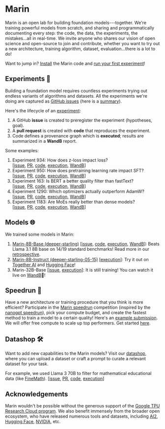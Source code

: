 # Marin

Marin is an open lab for building foundation models---together.
We're training powerful models from scratch, and sharing and programmatically documenting every step:
the code, the data, the experiments, the mistakes...all in real-time.
We invite anyone who shares our vision of open science and open-source to join and contribute,
whether you want to try out a new architecture, training algorithm, dataset,
evaluation...there is a lot to do!

Want to jump in?  [Install](https://marin.readthedocs.io/en/latest/tutorials/installation/) the Marin code and
[run your first experiment](https://marin.readthedocs.io/en/latest/tutorials/first-experiment/)!

## Experiments 🧪

Building a foundation model requires countless experiments trying out endless variants of algorithms and datasets.
All the experiments we're doing are captured as [GitHub issues](https://github.com/marin-community/marin/issues?q=is%3Aissue%20label%3Aexperiment) (here is a [summary](https://marin.readthedocs.io/en/latest/reports/)).

Here's the lifecycle of an [experiment](https://marin.readthedocs.io/en/latest/explanations/experiments/):
1. A GitHub **issue** is created to preregister the experiment (hypotheses, goal).
2. A **pull request** is created with **code** that reproduces the experiment.
3. Code defines a provenance graph which is **executed**; results are summarized in a **WandB** report.

Some examples:
1. Experiment 934: How does z-loss impact loss?<br>
   [[issue](https://github.com/marin-community/marin/issues/935),
    [PR](https://github.com/marin-community/marin/pull/941),
    [code](https://github.com/marin-community/marin/blob/main/experiments/exp934_zloss.py),
    [execution](https://marin.community/data-browser/experiment?path=gs%3A%2F%2Fmarin-us-central2%2Fexperiments%2Fexp934_zloss-68c8ed.json),
    [WandB](https://wandb.ai/marin-community/marin/reports/ZLoss-vs-Not-1-4B--VmlldzoxMjEzMzA1NA)]
2. Experiment 950: How does pretraining learning rate impact SFT?<br>
   [[issue](https://github.com/marin-community/marin/issues/950),
    [PR](https://github.com/marin-community/marin/pull/952),
    [code](https://github.com/marin-community/marin/blob/main/experiments/exp950_sft_amenability.py),
    [execution](https://marin.community/data-browser/experiment?path=gs%3A%2F%2Fmarin-us-central2%2Fexperiments%2Fexp950_sft_amenability-050465.json),
    [WandB](https://wandb.ai/marin-community/marin/reports/How-does-Learning-Rate-Schedule-Impact-SFT---VmlldzoxMjgyNDkyOQ)]
3. Experiment 163: Is BERT a better quality filter than fastText?<br>
   [[issue](https://github.com/marin-community/marin/issues/163),
    [PR](https://github.com/marin-community/marin/pull/1298),
    [code](https://github.com/marin-community/marin/blob/main/experiments/exp163_bert.py),
    [execution](https://marin.community/data-browser/experiment/?path=gs%3A//marin-us-central2/experiments/exp163_bert-d29862.json),
    [WandB](https://wandb.ai/marin-community/marin/reports/Experiment-163-Fasttext-vs-BERT--VmlldzoxMjgyOTk0OQ)]
4. Experiment 1290: Which optimizers actually outperform AdamW?<br>
   [[issue](https://github.com/marin-community/marin/issues/1290),
    [PR](https://github.com/marin-community/marin/pull/1293),
    [code](https://github.com/WhenWen/marin/tree/kaiyue/optimizers/marin/optimizer_sweep),
    [execution](https://marin.community/data-browser/experiment/?path=gs%3A//marin-eu-west4/experiments/exp725_adamwsweep_520M_1-e70fba.json),
    [WandB](https://wandb.ai/marin-community/marin/reports/Fantastic-Optimizers-and-Where-to-Find-Them--VmlldzoxMjgzMzQ2NQ)]
5. Experiment 1183: Are MoEs really better than dense models?<br>
   [[issue](https://github.com/marin-community/marin/issues/1183),
    [PR](https://github.com/marin-community/marin/pull/1270),
    [code](https://github.com/marin-community/marin/blob/main/experiments/exp1183_olmoe.py),
    [execution](https://marin.community/data-browser/experiment/?path=gs%3A%2F%2Fmarin-us-west4%2Fexperiments%2Fexp1183_olmoe-f9d291.json),
    [WandB](https://api.wandb.ai/links/marin-community/qi3u8nx7)]

## Models 🌐

We trained some models in Marin:
1. [Marin-8B-Base (deeper-starling)](https://huggingface.co/marin-community/marin-8b-base)
   [[issue](https://github.com/marin-community/marin/issues/600),
    [code](https://github.com/marin-community/marin/blob/main/experiments/tootsie/exp600_tootsie.py),
    [execution](https://marin.community/data-browser/experiment/?path=gs%3A//marin-us-central2/experiments/exp600_tootsie-4699e2.json),
    [WandB](https://wandb.ai/marin-community/marin/reports/Tootsie-8B---VmlldzoxMTY3MzU3OA)]:
    Beats Llama 3.1 8B base on 14/19 standard benchmarks!
    Read more in our [retrospective](TODO).
2. [Marin-8B-Instruct (deeper-starling-05-15)](https://huggingface.co/marin-community/marin-8b-instruct)
   [[execution](https://marin.community/data-browser/experiment/?path=gs%3A%2F%2Fmarin-us-central2%2Fexperiments%2FexpPH_starling_sft-d4db6c.json)]:
   Try it out on
   [Together AI](https://www.together.ai/models/marin-8b-instruct) and
   [Hugging Face](https://huggingface.co/spaces/WillHeld/marin-8b-instruct-ChatUI)!
3. Marin-32B-Base
   [[issue](https://github.com/marin-community/marin/issues/1295),
    [execution](http://marin.community/data-browser/experiment/?path=gs%3A//marin-us-central2/experiments/exp859_big_tootsies-e9092f.json)]:
    It is still training!  You can watch it live on [WandB](https://wandb.ai/marin-community/marin/runs/llama-32b-tootsie-2?nw=nwuserdlwh)🍿!

## Speedrun 🏃

Have a new architecture or training procedure that you think is more efficient?
Participate in the [Marin speedrun](https://marin.community/speedrun) competition
(inspired by the [nanogpt speedrun](https://github.com/KellerJordan/modded-nanogpt?tab=readme-ov-file#world-record-history)),
pick your compute budget,
and create the fastest method to train a model to a certain quality!
Here's an [example submission](https://github.com/marin-community/marin/blob/main/experiments/speedrun/llama_75m_fineweb_edu_adamax/llama_75m_fineweb_edu_adamax.py).
We will offer free compute to scale up top performers.
Get started [here](https://marin.readthedocs.io/en/latest/tutorials/submitting-speedrun/).

## Datashop 🛠️

Want to add new capabilities to the Marin models?
Visit our [datashop](https://marin.readthedocs.io/en/latest/tutorials/datashop/), where you can upload a dataset or craft a prompt to curate a relevant dataset for your task.

For example, we used Llama 3 70B to filter for mathematical educational data (like [FineMath](https://huggingface.co/datasets/HuggingFaceTB/finemath)).
   [[issue](https://github.com/marin-community/marin/issues/963),
    [PR](https://github.com/marin-community/marin/pull/1135),
    [code](https://github.com/marin-community/marin/blob/91b86a710664bed75c61e109c740852c4dcf60ad/experiments/exp963_cascade_finemath.py),
    [execution](https://marin.community/data-browser/experiment?path=gs%3A%2F%2Fmarin-us-east1%2Fexperiments%2Fexp963_cascade_finemath-fa55e6.json)]

## Acknowledgements

Marin wouldn't be possible without the generous support of the [Google TPU Research Cloud program](https://sites.research.google/trc/about/).
We also benefit immensely from the broader open ecosystem, who have released numerous tools and datasets, including
[AI2](https://allenai.org), [Hugging Face](https://huggingface.co/), [NVIDIA](https://www.nvidia.com/en-us/research/), etc.

